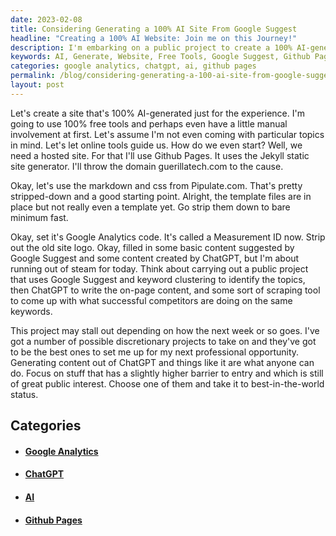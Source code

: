 ```yaml
---
date: 2023-02-08
title: Considering Generating a 100% AI Site From Google Suggest
headline: "Creating a 100% AI Website: Join me on this Journey!"
description: I'm embarking on a public project to create a 100% AI-generated website using free tools and no particular topics in mind. To do this, I've set up a hosted site on Github Pages, added Google Analytics Measurement ID, and filled in some basic content suggested by Google Suggest and ChatGPT. I'm looking for readers to join me on this journey and help me come up with new ideas to complete this project.
keywords: AI, Generate, Website, Free Tools, Google Suggest, Github Pages, Google Analytics, Measurement ID, ChatGPT, Markdown, CSS, Pipulate.com, Logo, Content, Public Project
categories: google analytics, chatgpt, ai, github pages
permalink: /blog/considering-generating-a-100-ai-site-from-google-suggest/
layout: post
---
```



Let's create a site that's 100% AI-generated just for the experience. I'm going
to use 100% free tools and perhaps even have a little manual involvement at
first. Let's assume I'm not even coming with particular topics in mind. Let's
let online tools guide us. How do we even start? Well, we need a hosted site.
For that I'll use Github Pages. It uses the Jekyll static site generator. I'll
throw the domain guerillatech.com to the cause.

Okay, let's use the markdown and css from Pipulate.com. That's pretty
stripped-down and a good starting point. Alright, the template files are in
place but not really even a template yet. Go strip them down to bare minimum
fast.

Okay, set it's Google Analytics code. It's called a Measurement ID now. Strip
out the old site logo. Okay, filled in some basic content suggested by Google
Suggest and some content created by ChatGPT, but I'm about running out of steam
for today. Think about carrying out a public project that uses Google Suggest
and keyword clustering to identify the topics, then ChatGPT to write the
on-page content, and some sort of scraping tool to come up with what successful
competitors are doing on the same keywords.

This project may stall out depending on how the next week or so goes. I've got
a number of possible discretionary projects to take on and they've got to be
the best ones to set me up for my next professional opportunity. Generating
content out of ChatGPT and things like it are what anyone can do. Focus on
stuff that has a slightly higher barrier to entry and which is still of great
public interest. Choose one of them and take it to best-in-the-world status.



## Categories

<ul>
<li><h4><a href='/google-analytics/'>Google Analytics</a></h4></li>
<li><h4><a href='/chatgpt/'>ChatGPT</a></h4></li>
<li><h4><a href='/ai/'>AI</a></h4></li>
<li><h4><a href='/github-pages/'>Github Pages</a></h4></li></ul>